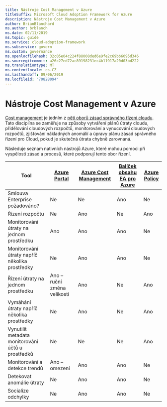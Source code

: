 ```yaml
---
title: Nástroje Cost Management v Azure
titleSuffix: Microsoft Cloud Adoption Framework for Azure
description: Nástroje Cost Management v Azure
author: BrianBlanchard
ms.author: brblanch
ms.date: 02/11/2019
ms.topic: guide
ms.service: cloud-adoption-framework
ms.subservice: govern
ms.custom: governance
ms.openlocfilehash: 32c05e04c224f88008ded6e9fe2c69bb6095d346
ms.sourcegitcommit: a26c27ed72ac89198231ec4b11917a20d03bd222
ms.translationtype: MT
ms.contentlocale: cs-CZ
ms.lasthandoff: 09/06/2019
ms.locfileid: "70828094"
---
```

# <a name="cost-management-tools-in-azure"></a>Nástroje Cost Management v Azure

[Cost management](./index.md) je jedním z [pěti oborů zásad správného řízení cloudu](../governance-disciplines.md). Tato disciplína se zaměřuje na způsoby vytváření plánů útraty cloudu, přidělování cloudových rozpočtů, monitorování a vynucování cloudových rozpočtů, zjišťování nákladných anomálií a úpravy plánu zásad správného řízení pro Cloud, pokud je skutečná útrata chybně zarovnaná.

Následuje seznam nativních nástrojů Azure, které mohou pomoci při vyspělosti zásad a procesů, které podporují tento obor řízení.

| Tool | [Azure Portal](https://azure.microsoft.com/features/azure-portal)  | [Azure Cost Management](/azure/cost-management/overview-cost-mgt)  | [Balíček obsahu EA pro Azure](/power-bi/service-connect-to-azure-enterprise)  | [Azure Policy](/azure/governance/policy/overview) |
|---------|---------|---------|---------|---------|
|Smlouva Enterprise požadováno?     | Ne         | Ne         | Ano         | Ne         |
|Řízení rozpočtu     | Ne         | Ano         | Ne         | Ano         |
|Monitorování útraty na jednom prostředku    | Ano         | Ano         | Ano         | Ne         |
|Monitorování útraty napříč několika prostředky    | Ne         | Ano        | Ano         | Ne         |
|Řízení útraty na jednom prostředku     | Ano – ruční změna velikosti         | Ano         | Ne         | Ano         |
|Vymáhání útraty napříč několika prostředky    | Ne         | Ano         | Ne         | Ano         |
|Vynutilit metadata monitorování účtů u prostředků    | Ne         | Ne         | Ne         | Ano         |
|Monitorování a detekce trendů     | Ano – omezení         | Ano        | Ano         | Ne         |
|Detekovat anomálie útraty     | Ne         | Ano        | Ano         | Ne        |
|Socialize odchylky     | Ne        | Ano        | Ano        | Ne        |

